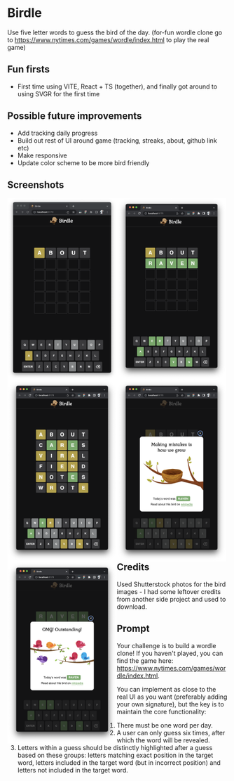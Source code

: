 # Birdle

Use five letter words to guess the bird of the day. (for-fun wordle clone go to https://www.nytimes.com/games/wordle/index.html to play the real game)

## Fun firsts

- First time using VITE, React + TS (together), and finally got around to using SVGR for the first time

## Possible future improvements

- Add tracking daily progress
- Build out rest of UI around game (tracking, streaks, about, github link etc)
- Make responsive
- Update color scheme to be more bird friendly

## Screenshots

<div>
<img style="float: left" src="/screenshots/1.png" width="250" height="414" />
<img style="float: left" src="/screenshots/2.png" width="250" height="414" />
<img style="float: left" src="/screenshots/3.png" width="250" height="414" />
<img style="float: left" src="/screenshots/4.png" width="250" height="414" />
<img style="float: left" src="/screenshots/5.png" width="250" height="414" />
</div>

## Credits

Used Shutterstock photos for the bird images - I had some leftover credits from another side project and used to download.

## Prompt

Your challenge is to build a wordle clone! If you haven't played, you can find the game here: https://www.nytimes.com/games/wordle/index.html.

You can implement as close to the real UI as you want (preferably adding your own signature), but the key is to maintain the core functionality:
  1) There must be one word per day.
  2) A user can only guess six times, after which the word will be revealed.
  3) Letters within a guess should be distinctly highlighted after a guess based on these groups: letters matching exact position in the target word, letters included in the target word (but in incorrect position) and letters not included in the target word.
